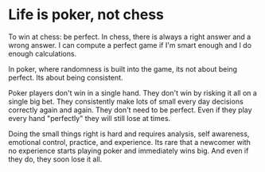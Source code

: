 # Life is poker, not chess

To win at chess: be perfect.  In chess, there is always a right answer and a
wrong answer.  I can compute a perfect game if I'm smart enough and I do enough
calculations.  

In poker, where randomness is built into the game, its not about being perfect.
Its about being consistent.  

Poker players don't win in a single hand.  They don't win by risking it all on
a single big bet.  They consistently make lots of small every day decisions
correctly again and again.  They don't need to be perfect.  Even if they play
every hand "perfectly" they will still lose at times.  

Doing the small things right is hard and requires analysis, self awareness,
emotional control, practice, and experience.  Its rare that a newcomer with no
experience starts playing poker and immediately wins big.  And even if they do,
they soon lose it all.
